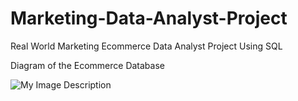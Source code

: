 # Marketing-Data-Analyst-Project
Real World Marketing Ecommerce Data Analyst Project Using SQL

Diagram of the Ecommerce Database

![My Image Description](path/to/your/image.png)
